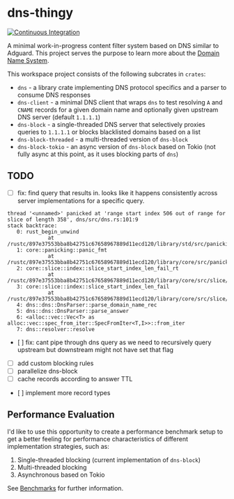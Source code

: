 # dns-thingy

[![Continuous Integration](https://github.com/maximumstock/dns-thingy/actions/workflows/rust.yml/badge.svg?branch=master)](https://github.com/maximumstock/dns-thingy/actions/workflows/rust.yml)

A minimal work-in-progress content filter system based on DNS similar to Adguard.
This project serves the purpose to learn more about the [Domain Name System](https://en.wikipedia.org/wiki/Domain_Name_System).

This workspace project consists of the following subcrates in `crates`:

- `dns` - a library crate implementing DNS protocol specifics and a parser to consume DNS responses
- `dns-client` - a minimal DNS client that wraps `dns` to test resolving `A` and `CNAME` records for a given domain name
  and optionally given upstream DNS server (default `1.1.1.1`)
- `dns-block` - a single-threaded DNS server that selectively proxies queries to `1.1.1.1` or blocks blacklisted domains based on a list
- `dns-block-threaded` - a multi-threaded version of `dns-block`
- `dns-block-tokio` - an async version of `dns-block` based on Tokio (not fully async at this point, as it uses blocking parts of `dns`)

## TODO

- [ ] fix: find query that results in. looks like it happens consistently across server implementations for a specific query.

```
thread '<unnamed>' panicked at 'range start index 506 out of range for slice of length 358', dns/src/dns.rs:101:9
stack backtrace:
   0: rust_begin_unwind
             at /rustc/897e37553bba8b42751c67658967889d11ecd120/library/std/src/panicking.rs:584:5
   1: core::panicking::panic_fmt
             at /rustc/897e37553bba8b42751c67658967889d11ecd120/library/core/src/panicking.rs:142:14
   2: core::slice::index::slice_start_index_len_fail_rt
             at /rustc/897e37553bba8b42751c67658967889d11ecd120/library/core/src/slice/index.rs:53:5
   3: core::slice::index::slice_start_index_len_fail
             at /rustc/897e37553bba8b42751c67658967889d11ecd120/library/core/src/slice/index.rs:42:9
   4: dns::dns::DnsParser::parse_domain_name_rec
   5: dns::dns::DnsParser::parse_answer
   6: <alloc::vec::Vec<T> as alloc::vec::spec_from_iter::SpecFromIter<T,I>>::from_iter
   7: dns::resolver::resolve
```

- [ ] fix: cant pipe through dns query as we need to recursively query upstream but downstream might not have set that flag
- [ ] add custom blocking rules
- [ ] parallelize dns-block
- [ ] cache records according to answer TTL
- [ ] implement more record types

## Performance Evaluation

I'd like to use this opportunity to create a performance benchmark setup to get a better
feeling for performance characteristics of different implementation strategies, such as:

1. Single-threaded blocking (current implementation of `dns-block`)
2. Multi-threaded blocking
3. Asynchronous based on Tokio

See [Benchmarks](benchmarks/README.md) for further information.
